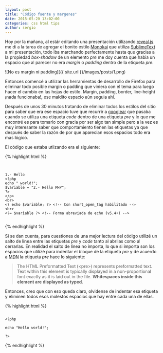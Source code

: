 ```yaml
---
layout: post
title: "Código fuente y margenes"
date: 2015-05-20 13:02:00
categories: css html tips
author: sergio
---
```


Hoy por la mañana, al estár editando una presentación utilizando [reveal.js] me
di a la tarea de agregar el bonito estilo [Monokai] que utiliza [SublimeText] a
mi presentación, todo iba marchando perfectamente hasta que gracias a la
propiedad _box-shadow_ de un elemento _pre_ me doy cuenta que habia un espacio
que al parecer no era _margin_ o _padding_ dentro de la etiqueta _pre_.

![No es margin ni padding]({{ site.url }}/images/posts/1.png)

Entonces comencé a utilizar las herramientas de desarrollo de Firefox para
eliminar todo posible margin o padding que viniera con el tema para luego hacer
el cambio en las hojas de estilo. Margin, padding, border, line-height ¡nada
funcionaba!, ese maldito espacio aún seguia ahí.

Después de unos 30 minutos tratando de eliminar todos los estilos del sitio para
saber que era ese espacio tuve que recurrir a [googlear] que pasaba cuando se
utiliza una etiqueta _code_ dentro de una etiqueta _pre_ y lo que me encontré
es para tomarlo con gracia por ser algo tan simple pero a la vez es muy
interesante saber que comportamiento tienen las etiquetas ya que después de saber
la razón de por que aparecian esos espacios todo era mas lógico.

El código que estaba utlizando era el siguiente:

{% highlight html %}
<pre>
    <code data-trim class="php5">

1.- Hello
&lt;?php
echo " world!";
$variable = "2.- Hello PHP";
?&gt
&lt;/p&gt;
&lt;br&gt;
&lt;? echo $variable; ?&gt; &lt;!-- Con short_open_tag habilitado --&gt;
&lt;br&gt;
&lt;?= $variable ?&gt; &lt;!-- Forma abreviada de echo (v5.4+) --&gt;
    </code>
</pre>
{% endhighlight %}

Si se dan cuenta, para cuestiones de una mejor lectura del código utilizé un
salto de linea entre las etiquetas _pre_ y _code_ tanto al abrilas como al
cerrarlas. En realidad el salto de línea no importa, lo que si importa son los
espacios que utilizé para indentar el bloque de la etiqueta _pre_ y de acuerdo a
[MDN] la etiqueta _pre_ hace lo siguiente:

> The HTML Preformatted Text (&lt;pre&gt;) represents preformatted text. Text within
this element is typically displayed in a non-proportional font exactly as it is
laid out in the file. **Whitespaces inside this element are displayed as typed**.

Entonces, creo que con eso queda claro, olvidense de indentar esa etiqueta y eliminen
todos esos molestos espacios que hay entre cada una de ellas.


{% highlight html %}
<pre><code data-trim class="php5">
&lt;?php

echo "Hello world!";

?&gt;
</code></pre>
{% endhighlight %}

[reveal.js]: http://lab.hakim.se/reveal-js
[Monokai]: https://github.com/isagalaev/highlight.js/blob/master/src/styles/monokai_sublime.css
[googlear]: https://es.wikipedia.org/wiki/Googlear
[SublimeText]: http://www.sublimetext.com/
[MDN]: https://developer.mozilla.org/en-US/docs/Web/HTML/Element/pre
